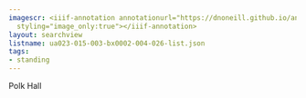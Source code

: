 ```yaml
---
imagescr: <iiif-annotation annotationurl="https://dnoneill.github.io/annotate/annotations/ua023-015-003-bx0002-004-026-003.json"
  styling="image_only:true"></iiif-annotation>
layout: searchview
listname: ua023-015-003-bx0002-004-026-list.json
tags:
- standing
---
```

Polk Hall